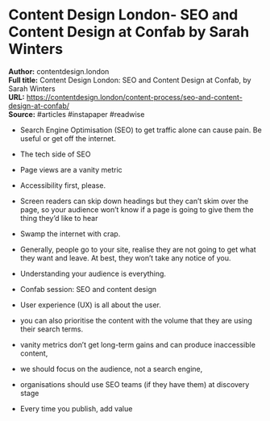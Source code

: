 # Content Design London- SEO and Content Design at Confab  by Sarah Winters

**Author:** contentdesign.london  
**Full title:** Content Design London: SEO and Content Design at Confab, by Sarah Winters  
**URL:** https://contentdesign.london/content-process/seo-and-content-design-at-confab/  
**Source:** #articles #instapaper #readwise

- Search Engine Optimisation (SEO) to get traffic alone can cause pain. Be useful or get off the internet. 
   
- The tech side of SEO 
   
- Page views are a vanity metric 
   
- Accessibility first, please. 
   
- Screen readers can skip down headings but they can’t skim over the page, so your audience won’t know if a page is going to give them the thing they’d like to hear 
   
- Swamp the internet with crap. 
   
- Generally, people go to your site, realise they are not going to get what they want and leave. At best, they won’t take any notice of you. 
   
- Understanding your audience is everything. 
   
- Confab session: SEO and content design 
   
- User experience (UX) is all about the user. 
   
- you can also prioritise the content with the volume that they are using their search terms. 
   
- vanity metrics don’t get long-term gains and can produce inaccessible content, 
   
- we should focus on the audience, not a search engine, 
   
- organisations should use SEO teams (if they have them) at discovery stage 
   
- Every time you publish, add value 
   
